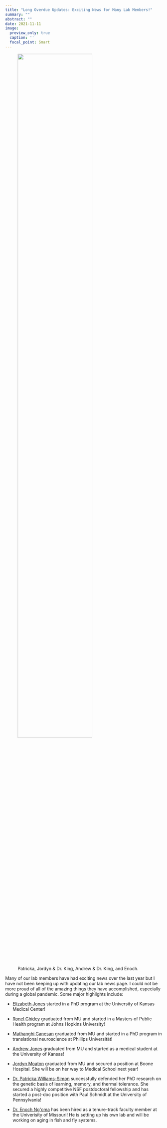 ```yaml
---
title: "Long Overdue Updates: Exciting News for Many Lab Members!"
summary: ""
abstract: ""
date: 2021-11-11
image:
  preview_only: true
  caption: ''
  focal_point: Smart
---
```


<figure>
<img src="groupnews.png" width = "75%">
<figcaption>Patricka, Jordyn & Dr. King, Andrew & Dr. King, and Enoch.</figcaption>
</figure>

Many of our lab members have had exciting news over the last year but I have not been keeping up with updating our lab news page. I could not be more proud of all of the amazing things they have accomplished, especially during a global pandemic. Some major highlights include:

- [Elizabeth Jones](/authors/aejones/) started in a PhD program at the University of Kansas Medical Center!

- [Ronel Ghidey](/authors/c1ghidey/) graduated from MU and started in a Masters of Public Health program at Johns Hopkins University!

- [Mathanghi Ganesan](/authors/b4ganesan/) graduated from MU and started in a PhD program in translational neuroscience at Phillips Universität!

- [Andrew Jones](/authors/c2jones/) graduated from MU and started as a medical student at the University of Kansas!

- [Jordyn Moaton](/authors/c3jones/) graduated from MU and secured a position at Boone Hospital. She will be on her way to Medical School next year!

- [Dr. Patricka Williams-Simon](/authors/b2williamssimon/) successfully defended her PhD research on the genetic basis of learning, memory, and thermal tolerance. She secured a highly competitive NSF postdoctoral fellowship and has started a post-doc position with Paul Schmidt at the University of Pennsylvania! 

- [Dr. Enoch Ng'oma](/authors/angoma/) has been hired as a tenure-track faculty member at the Univerisity of Missouri! He is setting up his own lab and will be working on aging in fish and fly systems. 



